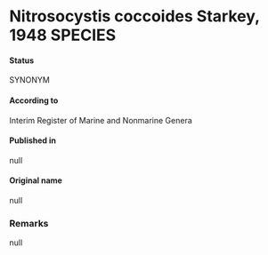# Nitrosocystis coccoides Starkey, 1948 SPECIES

#### Status
SYNONYM

#### According to
Interim Register of Marine and Nonmarine Genera

#### Published in
null

#### Original name
null

### Remarks
null